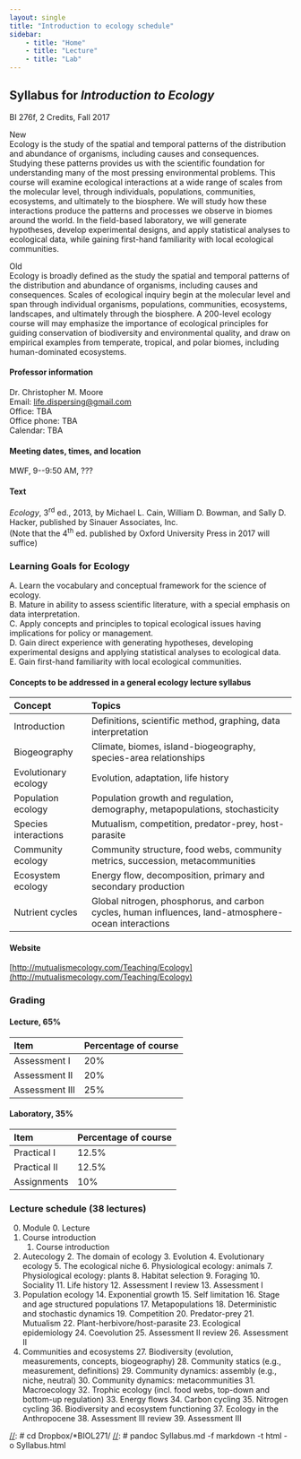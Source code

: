```yaml
---
layout: single
title: "Introduction to ecology schedule"
sidebar:
    - title: "Home"
    - title: "Lecture"
    - title: "Lab"
---
```


## Syllabus for *Introduction to Ecology*
BI 276f, 2 Credits, Fall 2017

New  
Ecology is the study of the spatial and temporal patterns of the distribution and abundance of organisms, including causes and consequences.  Studying these patterns provides us with the scientific foundation for understanding many of the most pressing environmental problems. This course will examine ecological interactions at a wide range of scales from the molecular level, through individuals, populations, communities, ecosystems, and ultimately to the biosphere. We will study how these interactions produce the patterns and processes we observe in biomes around the world. In the field-based laboratory, we will generate hypotheses, develop experimental designs, and apply statistical analyses to ecological data, while gaining first-hand familiarity with local ecological communities.

Old  
Ecology is broadly defined as the study the spatial and temporal patterns of the distribution and abundance of organisms, including causes and consequences. Scales of ecological inquiry begin at the molecular level and span through individual organisms, populations, communities, ecosystems, landscapes, and ultimately through the biosphere.  A 200-level ecology course will  may emphasize the importance of ecological principles for guiding conservation of biodiversity and environmental quality, and draw on empirical examples from temperate, tropical, and polar biomes, including human-dominated ecosystems.

#### Professor information
Dr. Christopher M. Moore  
Email: [life.dispersing@gmail.com](life.dispersing@gmail.com)  
Office: TBA  
Office phone: TBA  
Calendar: TBA  

#### Meeting dates, times, and location
MWF, 9--9:50 AM, ???

#### Text
*Ecology*, 3<sup>rd</sup> ed., 2013, by Michael L. Cain, William D. Bowman, and Sally D. Hacker, published by Sinauer Associates, Inc.   
(Note that the 4<sup>th</sup> ed. published by Oxford University Press in 2017 will suffice)

### Learning Goals for Ecology
A.  Learn the vocabulary and conceptual framework for the science of ecology.  
B.  Mature in ability to assess scientific literature, with a special emphasis on data interpretation.  
C.  Apply concepts and principles to topical ecological issues having implications for policy or management.  
D.  Gain direct experience with generating hypotheses, developing experimental designs and applying statistical analyses to ecological data.  
E.  Gain first-hand familiarity with local ecological communities.

#### Concepts to be addressed in a general ecology lecture syllabus

Concept        | Topics
:--------------|:-------------------------------------------------------------------------
Introduction | Definitions, scientific method, graphing, data interpretation
Biogeography | Climate, biomes, island-biogeography, species-area relationships
Evolutionary ecology | Evolution, adaptation, life history
Population ecology | Population growth and regulation, demography, metapopulations, stochasticity
Species interactions | Mutualism, competition, predator-prey, host-parasite
Community ecology | Community structure, food webs, community metrics, succession, metacommunities
Ecosystem ecology | Energy flow, decomposition, primary and secondary production 
Nutrient cycles | Global nitrogen, phosphorus, and carbon cycles, human influences, land-atmosphere-ocean interactions 


#### Website
[http://mutualismecology.com/Teaching/Ecology](http://mutualismecology.com/Teaching/Ecology)

### Grading

#### Lecture, 65%

Item           | Percentage of course |
:--------------|:---------------------|
Assessment I   | 20%                  |
Assessment II  | 20%                  |
Assessment III | 25%                  |

#### Laboratory, 35%

Item           | Percentage of course |
:--------------|:---------------------|
Practical I    | 12.5%                |
Practical II   | 12.5%                |
Assignments    | 10%                  |


### Lecture schedule (38 lectures)

0. Module
    0. Lecture
1. Course introduction
    1. Course introduction
2. Autecology
    2. The domain of ecology
    3. Evolution
    4. Evolutionary ecology
    5. The ecological niche
    6. Physiological ecology: animals
    7. Physiological ecology: plants
    8. Habitat selection
    9. Foraging
    10. Sociality
    11. Life history
    12. Assessment I review
    13. Assessment I
3.  Population ecology
    14. Exponential growth
    15. Self limitation
    16. Stage and age structured populations
    17. Metapopulations
    18. Deterministic and stochastic dynamics
    19. Competition
    20. Predator-prey
    21. Mutualism
    22. Plant-herbivore/host-parasite
    23. Ecological epidemiology
    24. Coevolution
    25. Assessment II review
    26. Assessment II
4.  Communities and ecosystems
    27. Biodiversity (evolution, measurements, concepts, biogeography)
    28. Community statics (e.g., measurement, definitions)
    29. Community dynamics: assembly (e.g., niche, neutral)
    30. Community dynamics: metacommunities
    31. Macroecology
    32. Trophic ecology (incl. food webs, top-down and bottom-up regulation)
    33. Energy flows
    34. Carbon cycling
    35. Nitrogen cycling
    36. Biodiversity and ecosystem functioning
    37. Ecology in the Anthropocene
    38. Assessment III review
    39. Assessment III

[//]: <link rel="stylesheet" type="text/css" href="mystyle.css">
[//]: # cd Dropbox/\*BIOL271/
[//]: # pandoc Syllabus.md -f markdown -t html -o Syllabus.html
